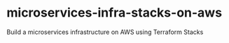 # microservices-infra-stacks-on-aws
Build a microservices infrastructure on AWS using Terraform Stacks
